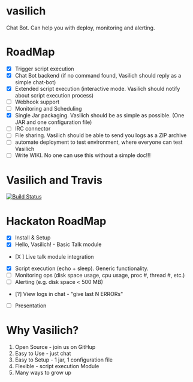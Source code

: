 vasilich
========

Chat Bot. Can help you with deploy, monitoring and alerting.


# RoadMap
- [X] Trigger script execution
- [X] Chat Bot backend (if no command found, Vasilich should reply as a simple chat-bot)
- [X] Extended script execution (interactive mode. Vasilich should notify about script execution process)
- [ ] Webhook support
- [ ] Monitoring and Scheduling
- [X] Single Jar packaging. Vasilich should be as simple as possible. (One JAR and one configuration file)
- [ ] IRC connector
- [ ] File sharing. Vasilich should be able to send you logs as a ZIP archive
- [ ] automate deployment to test environment, where everyone can test Vasilich
- [ ] Write WIKI. No one can use this without a simple doc!!!

# Vasilich and Travis
[![Build Status](https://travis-ci.org/WonderBeat/vasilich.png?branch=master)](https://travis-ci.org/WonderBeat/vasilich)

# Hackaton RoadMap
- [X] Install & Setup
- [X] Hello, Vasilich! - Basic Talk module
- [X ] Live talk module integration
- [X] Script execution (echo + sleep). Generic functionality.
- [ ] Monitoring ops (disk space usage, cpu usage, proc #, thread #, etc.)
- [ ] Alerting (e.g. disk space < 500 MB)
- [?] View logs in chat - "give last N ERRORs"
- [ ] Presentation

# Why Vasilich?
1. Open Source - join us on GitHup
2. Easy to Use - just chat
3. Easy to Setup - 1 jar, 1 configuration file
4. Flexible - script execution Module
5. Many ways to grow up
